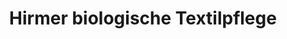 ---
title: "Hirmer biologische Textilpflege"
url: /muenchen/hirmer-biologische-textilpflege/
shop: Kleidung
---